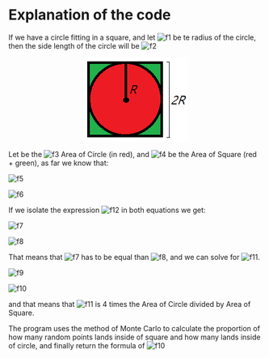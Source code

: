 # Explanation of the code

If we have a circle fitting in a square, and let ![f1] be te radius of the circle, then the side length of the circle will be ![f2]

<p align="center">
  <img src="https://github.com/JorgeIba/Maths-with-Python/blob/master/Images-for-Explanations/ICalculatingPI-MonteCarlo/Circle_inside_Square.png">
</p>

Let be the ![f3] Area of Circle (in red), and ![f4] be the Area of Square (red + green), as far we know that:

![f5]

![f6]

If we isolate the expression ![f12] in both equations we get:

![f7]

![f8]

That means that ![f7] has to be equal than ![f8], and we can solve for ![f11].

![f9]

![f10]

and that means that ![f11] is 4 times the Area of Circle divided by Area of Square.

The program uses the method of Monte Carlo to calculate the proportion of how many random points lands inside of square and how many lands inside of circle, and finally return the formula of ![f10]


[f1]: http://chart.apis.google.com/chart?cht=tx&chl=R
[f2]: http://chart.apis.google.com/chart?cht=tx&chl=2R
[f3]: http://chart.apis.google.com/chart?cht=tx&chl=A_c
[f4]: http://chart.apis.google.com/chart?cht=tx&chl=A_s
[f5]: http://chart.apis.google.com/chart?cht=tx&chl=A_s=4R^2
[f6]: http://chart.apis.google.com/chart?cht=tx&chl=A_c={\pi}R^2
[f7]: http://chart.apis.google.com/chart?cht=tx&chl=\frac{A_s}{4}=R^2
[f8]: http://chart.apis.google.com/chart?cht=tx&chl=\frac{A_c}{\pi}=R^2
[f9]: http://chart.apis.google.com/chart?cht=tx&chl=\frac{A_c}{\pi}=\frac{A_s}{4}
[f10]: http://chart.apis.google.com/chart?cht=tx&chl=\\pi=\\frac{4A_c}{A_s}
[f11]: http://chart.apis.google.com/chart?cht=tx&chl=\\pi
[f12]: http://chart.apis.google.com/chart?cht=tx&chl=R^2
